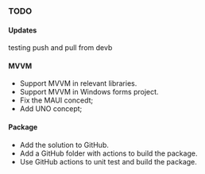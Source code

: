 ### TODO

#### Updates
testing push and pull from devb
#### MVVM
* Support MVVM in relevant libraries.
* Support MVVM in Windows forms project.
* Fix the MAUI concedt;
* Add UNO concept;

#### Package

* Add the solution to GitHub.
* Add a GitHub folder with actions to build the package.
* Use GitHub actions to unit test and build the package.
